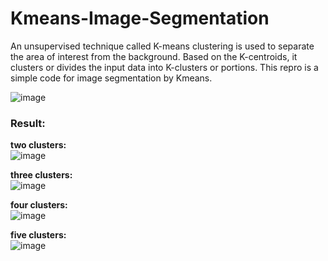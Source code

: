 # Kmeans-Image-Segmentation

An unsupervised technique called K-means clustering is used to separate the area of interest from the background. Based on the K-centroids, it clusters or divides the input data into K-clusters or portions. This repro is a simple code for image segmentation by Kmeans.

![image](https://user-images.githubusercontent.com/21992001/188752237-012d7d3b-ee7e-468f-9180-a92c2f9707bf.png)

### Result:
**two clusters:** <br/>
![image](https://user-images.githubusercontent.com/21992001/188752304-a9df45b5-a6ea-4bc5-ba03-2acfd5682e93.png)

**three clusters:** <br/>
![image](https://user-images.githubusercontent.com/21992001/188752468-aa9ec901-e609-458a-8424-bc0d28bbdcbd.png)

**four clusters:** <br/>
![image](https://user-images.githubusercontent.com/21992001/188752562-05c37387-ce76-472b-b7b9-b676d8df61c6.png)

**five clusters:** <br/>
![image](https://user-images.githubusercontent.com/21992001/188752624-596a4303-8695-4a3d-bc37-d26c322c5553.png)
